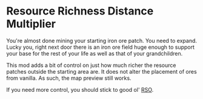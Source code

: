 # Resource Richness Distance Multiplier

You're almost done mining your starting iron ore patch. You need to expand.
Lucky you, right next door there is an iron ore field huge enough to support your base for the rest of your life as well as that of your grandchildren.

This mod adds a bit of control on just how much richer the resource patches outside the starting area are.
It does not alter the placement of ores from vanilla. As such, the map preview still works.

If you need more control, you should stick to good ol' [RSO](https://mods.factorio.com/mod/rso-mod).